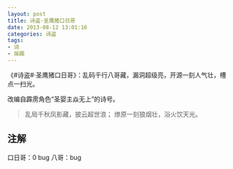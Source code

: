 ```yaml
---
layout: post
title: 诗盗·圣鹰猪口日哥
date: 2013-08-12 13:01:16
categories: 诗盗
tags:
- 词
- 挨踢
---
```

《#诗盗#·圣鹰猪口日哥》：乱码千行八哥藏，漏洞超级亮，开源一刻人气壮，槽点一扫光。

改编自霹雳角色“圣婴主焱无上”的诗号。

> 乱局千秋凤影藏，披云超世浪；
> 燎原一刻狼烟壮，浴火饮天光。

## 注解
口日哥：0 bug
八哥：bug
